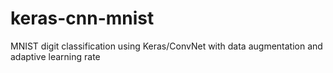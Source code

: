 # keras-cnn-mnist
MNIST digit classification using Keras/ConvNet with data augmentation and adaptive learning rate
